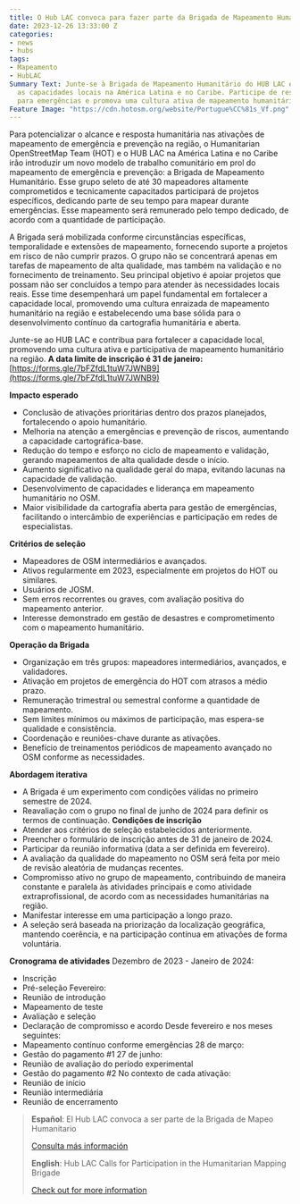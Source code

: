 ```yaml
---
title: O Hub LAC convoca para fazer parte da Brigada de Mapeamento Humanitário
date: 2023-12-26 13:33:00 Z
categories:
- news
- hubs
tags:
- Mapeamento
- HubLAC
Summary Text: Junte-se à Brigada de Mapeamento Humanitário do HUB LAC e fortaleça
  as capacidades locais na América Latina e no Caribe. Participe de respostas efetivas
  para emergências e promova uma cultura ativa de mapeamento humanitário.
Feature Image: "https://cdn.hotosm.org/website/Portugue%CC%81s_Vf.png"
---
```


Para potencializar o alcance e resposta humanitária nas ativações de mapeamento de emergência e prevenção na região, o Humanitarian OpenStreetMap Team (HOT) e o HUB LAC na América Latina e no Caribe irão introduzir um novo modelo de trabalho comunitário em prol do mapeamento de emergência e prevenção: a Brigada de Mapeamento Humanitário. Esse grupo seleto de até 30 mapeadores altamente comprometidos e tecnicamente capacitados participará de projetos específicos, dedicando parte de seu tempo para mapear durante emergências. Esse mapeamento será remunerado pelo tempo dedicado, de acordo com a quantidade de participação.

A Brigada será mobilizada conforme circunstâncias específicas, temporalidade e extensões de mapeamento, fornecendo suporte a projetos em risco de não cumprir prazos. O grupo não se concentrará apenas em tarefas de mapeamento de alta qualidade, mas também na validação e no fornecimento de treinamento. Seu principal objetivo é apoiar projetos que possam não ser concluídos a tempo para atender às necessidades locais reais. Esse time desempenhará um papel fundamental em fortalecer a capacidade local, promovendo uma cultura enraizada de mapeamento humanitário na região e estabelecendo uma base sólida para o desenvolvimento contínuo da cartografia humanitária e aberta.

Junte-se ao HUB LAC e contribua para fortalecer a capacidade local, promovendo uma cultura ativa e participativa de mapeamento humanitário na região. **A data limite de inscrição é 31 de janeiro:** [https://forms.gle/7bFZfdL1tuW7JWNB9](https://forms.gle/7bFZfdL1tuW7JWNB9)


**Impacto esperado**
* Conclusão de ativações prioritárias dentro dos prazos planejados, fortalecendo o apoio humanitário.
* Melhoria na atenção a emergências e prevenção de riscos, aumentando a capacidade cartográfica-base.
* Redução do tempo e esforço no ciclo de mapeamento e validação, gerando mapeamentos de alta qualidade desde o início.
* Aumento significativo na qualidade geral do mapa, evitando lacunas na capacidade de validação.
* Desenvolvimento de capacidades e liderança em mapeamento humanitário no OSM.
* Maior visibilidade da cartografia aberta para gestão de emergências, facilitando o intercâmbio de experiências e participação em redes de especialistas.


**Critérios de seleção**
* Mapeadores de OSM intermediários e avançados.
* Ativos regularmente em 2023, especialmente em projetos do HOT ou similares.
* Usuários de JOSM.
* Sem erros recorrentes ou graves, com avaliação positiva do mapeamento anterior.
* Interesse demonstrado em gestão de desastres e comprometimento com o mapeamento humanitário.


**Operação da Brigada**
* Organização em três grupos: mapeadores intermediários, avançados, e validadores.
* Ativação em projetos de emergência do HOT com atrasos a médio prazo.
* Remuneração trimestral ou semestral conforme a quantidade de mapeamento.
* Sem limites mínimos ou máximos de participação, mas espera-se qualidade e consistência.
* Coordenação e reuniões-chave durante as ativações.
* Benefício de treinamentos periódicos de mapeamento avançado no OSM conforme as necessidades.


**Abordagem iterativa**
* A Brigada é um experimento com condições válidas no primeiro semestre de 2024.
* Reavaliação com o grupo no final de junho de 2024 para definir os termos de continuação.
**Condições de inscrição**
* Atender aos critérios de seleção estabelecidos anteriormente.
* Preencher o formulário de inscrição antes de 31 de janeiro de 2024.
* Participar da reunião informativa (data a ser definida em fevereiro).
* A avaliação da qualidade do mapeamento no OSM será feita por meio de revisão aleatória de mudanças recentes.
* Compromisso ativo no grupo de mapeamento, contribuindo de maneira constante e paralela às atividades principais e como atividade extraprofissional, de acordo com as necessidades humanitárias na região.
* Manifestar interesse em uma participação a longo prazo.
* A seleção será baseada na priorização da localização geográfica, mantendo coerência, e na participação contínua em ativações de forma voluntária.

**Cronograma de atividades**
Dezembro de 2023 - Janeiro de 2024:
* Inscrição
* Pré-seleção
Fevereiro:
* Reunião de introdução
* Mapeamento de teste
* Avaliação e seleção
* Declaração de compromisso e acordo
Desde fevereiro e nos meses seguintes:
* Mapeamento contínuo conforme emergências
28 de março:
* Gestão do pagamento #1
27 de junho:
* Reunião de avaliação do período experimental
* Gestão do pagamento #2
No contexto de cada ativação:
* Reunião de início
* Reunião intermediária
* Reunião de encerramento


> **Español**: El Hub LAC convoca a ser parte de la Brigada de Mapeo Humanitario
>
> [Consulta más información](https://www.hotosm.org/updates/el-hub-lac-convoca-a-ser-parte-de-la-brigada-de-mapeo-humanitario/)
>
> **English**: Hub LAC Calls for Participation in the Humanitarian Mapping Brigade
>
> [Check out for more information](https://www.hotosm.org/updates/hub-lac-calls-for-participation-in-the-humanitarian-mapping-brigade/)